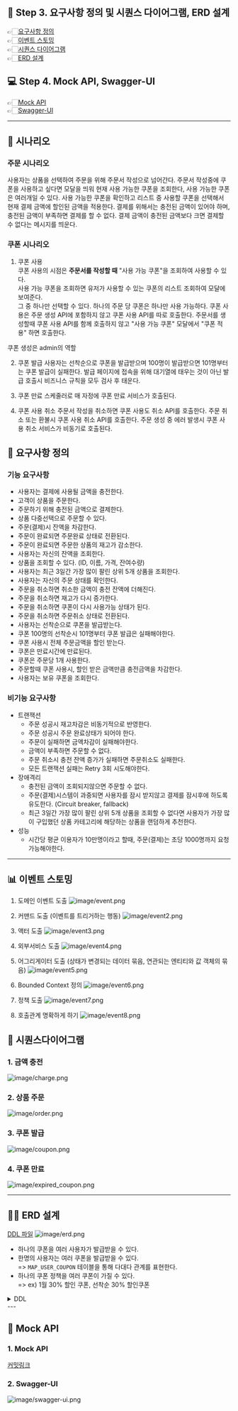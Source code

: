 
## 📝 Step 3. 요구사항 정의 및 시퀀스 다이어그램, ERD 설계
👉🏻[요구사항 정의](https://github.com/MinjiY/ecommerce-practice/blob/step03/specification.md#-요구사항-정의)   
👉🏻[이벤트 스토밍](https://github.com/MinjiY/ecommerce-practice/blob/step03/specification.md#-이벤트-스토밍)   
👉🏻[시퀀스 다이어그램](https://github.com/MinjiY/ecommerce-practice/blob/step03/specification.md#-시퀀스다이어그램)   
👉🏻[ERD 설계](https://github.com/MinjiY/ecommerce-practice/blob/step03/specification.md#-erd-설계)   

## 💻 Step 4. Mock API, Swagger-UI 
👉🏻[Mock API](https://github.com/MinjiY/ecommerce-practice/blob/step04/specification.md#1-mock-api)   
👉🏻[Swagger-UI](https://github.com/MinjiY/ecommerce-practice/blob/step04/specification.md#2-swagger-ui)

---
## 📖 시나리오
### 주문 시나리오
사용자는 상품을 선택하여 주문을 위해 주문서 작성으로 넘어간다.
주문서 작성중에 쿠폰을 사용하고 싶다면 모달을 띄워 현재 사용 가능한 쿠폰을 조회한다, 사용 가능한 쿠폰은 여러개일 수 있다.
사용 가능한 쿠폰을 확인하고 리스트 중 사용할 쿠폰을 선택해서 현재 결제 금액에 할인된 금액을 적용한다.
결제를 위해서는 충전된 금액이 있어야 하며, 충전된 금액이 부족하면 결제를 할 수 없다.
결제 금액이 충전된 금액보다 크면 결제할 수 없다는 메시지를 띄운다.

### 쿠폰 시나리오
1. 쿠폰 사용   
쿠폰 사용의 시점은 **주문서를 작성할 때** "사용 가능 쿠폰"을 조회하여 사용할 수 있다.   
사용 가능 쿠폰을 조회하면 유저가 사용할 수 있는 쿠폰의 리스트 조회하여 모달에 보여준다.   
그 중 하나만 선택할 수 있다.
하나의 주문 당 쿠폰은 하나만 사용 가능하다.
쿠폰 사용은 주문 생성 API에 포함하지 않고 쿠폰 사용 API를 따로 호출한다.
주문서를 생성할때 쿠폰 사용 API를 함께 호출하지 않고 "사용 가능 쿠폰" 모달에서 "쿠폰 적용" 하면 호출한다.

쿠폰 생성은 admin의 역할


2. 쿠폰 발급
사용자는 선착순으로 쿠폰을 발급받으며 100명이 발급받으면 101명부터는 쿠폰 발급이 실패한다.
발급 페이지에 접속을 위해 대기열에 태우는 것이 아닌 발급 호출시 비즈니스 규칙을 모두 검사 후 태운다.

3. 쿠폰 만료
스케줄러로 매 자정에 쿠폰 만료 서비스가 호출된다.

4. 쿠폰 사용 취소
주문서 작성을 취소하면 쿠폰 사용도 취소 API를 호출한다.
주문 취소 또는 환불시 쿠폰 사용 취소 API를 호출한다.
주문 생성 중 에러 발생시 쿠폰 사용 취소 서비스가 비동기로 호출된다.

## 📄 요구사항 정의
### 기능 요구사항
- 사용자는 결제에 사용될 금액을 충전한다.
- 고객이 상품을 주문한다.
- 주문하기 위해 충전된 금액으로 결제한다.
- 상품 다중선택으로 주문할 수 있다.
- 주문(결제)시 잔액을 차감한다.
- 주문이 완료되면 주문완료 상태로 전환된다.
- 주문이 완료되면 주문한 상품의 재고가 감소한다.
- 사용자는 자신의 잔액을 조회한다.
- 상품을 조회할 수 있다. (ID, 이름, 가격, 잔여수량)
- 사용자는 최근 3일간 가장 많이 팔린 상위 5개 상품을 조회한다.
- 사용자는 자신의 주문 상태를 확인한다.
- 주문을 취소하면 취소한 금액이 충전 잔액에 더해진다.
- 주문을 취소하면 재고가 다시 증가한다.
- 주문을 취소하면 쿠폰이 다시 사용가능 상태가 된다.
- 주문을 취소하면 주문취소 상태로 전환된다.
- 사용자는 선착순으로 쿠폰을 발급받는다.
- 쿠폰 100명의 선착순시 101명부터 쿠폰 발급은 실패해야한다.
- 쿠폰 사용시 전체 주문금액을 할인 받는다.
- 쿠폰은 만료시간에 만료된다.
- 쿠폰은 주문당 1개 사용한다.
- 주문할때 쿠폰 사용시, 할인 받은 금액만큼 충전금액을 차감한다.
- 사용자는 보유 쿠폰을 조회한다.

### 비기능 요구사항
- 트랜잭션
    - 주문 성공시 재고차감은 비동기적으로 반영한다.
    - 주문 성공시 주문 완료상태가 되어야 한다.
    - 주문이 실패하면 금액차감이 실패해야한다.
    - 금액이 부족하면 주문할 수 없다.
    - 주문 취소시 충전 잔액 증가가 실패하면 주문취소도 실패한다.
    - 모든 트랜잭션 실패는 Retry 3회 시도해야한다.
- 장애격리
    - 충전된 금액이 조회되지않으면 주문할 수 없다.
    - 주문(결제)시스템이 과중되면 사용자를 잠시 받지않고 결제를 잠시후에 하도록 유도한다. (Circuit breaker, fallback)
    - 최근 3일간 가장 많이 팔린 상위 5개 상품을 조회할 수 없다면 사용자가 가장 많이 구입했던 상품 카테고리에 해당하는 상품을 랜덤하게 추천한다.
- 성능
    - 시간당 평균 이용자가 10만명이라고 할때, 주문(결제)는 초당 1000명까지 요청 가능해야한다.

---
## 📊 이벤트 스토밍
1. 도메인 이벤트 도출
![image/event.png](image/event.png)

2. 커맨드 도출 (이벤트를 트리거하는 행동)
![image/event2.png](image/event2.png)

3. 액터 도출
![image/event3.png](image/event3.png)

4. 외부서비스 도출
![image/event4.png](image/event4.png)

5. 어그리게이터 도출 (상태가 변경되는 데이터 묶음, 연관되는 엔티티와 값 객체의 묶음)
![image/event5.png](image/event5.png)

6. Bounded Context 정의
![image/event6.png](image/event6.png)

7. 정책 도출
![image/event7.png](image/event7.png)

8. 호출관계 명확하게 하기
![image/event8.png](image/event8.png)


## 📌 시퀀스다이어그램

### 1. 금액 충전
![image/charge.png](image/charge.png)

### 2. 상품 주문
![image/order.png](image/order.png)

### 3. 쿠폰 발급
![image/coupon.png](image/coupon.png)

### 4. 쿠폰 만료
![image/expired_coupon.png](image/expired_coupon.png)


---
## 👩‍💻 ERD 설계
[DDL 파일](https://github.com/MinjiY/ecommerce-practice/blob/step03/ddl.sql)
![image/erd.png](image/erd.png)   
- 하나의 쿠폰을 여러 사용자가 발급받을 수 있다.
- 한명의 사용자는 여러 쿠폰을 발급받을 수 있다.   
=> `MAP_USER_COUPON` 테이블을 통해 다대다 관계를 표현한다.
- 하나의 쿠폰 정책을 여러 쿠폰이 가질 수 있다.   
=> ex) 1월 30% 할인 쿠폰, 선착순 30% 할인쿠폰


<details><summary> DDL </summary>

```sql
CREATE TABLE USERS
(
  USER_ID  BIGINT AUTO_INCREMENT PRIMARY KEY,
  ACCOUNTS VARCHAR(30) NOT NULL
);
CREATE TABLE COUPONS
(
  COUPON_ID          BIGINT AUTO_INCREMENT PRIMARY KEY,
  COUPON_CODE        VARCHAR(50) NOT NULL,
  COUPON_STATE       VARCHAR(20) NOT NULL, -- ACTIVE, USED, EXPIRED
  EXPIRATION_DAYS    INT         NOT NULL,
  ISSUABLE_QUANTITY  INT         NOT NULL,
  REMAINING_QUANTITY INT         NOT NULL,
  DISCOUNT_RATE      DECIMAL(5, 2)
);
CREATE TABLE MAP_USER_COUPON
(
  USER_ID   BIGINT NOT NULL,
  COUPON_ID BIGINT NOT NULL,
  PRIMARY KEY (USER_ID, COUPON_ID),
  FOREIGN KEY (USER_ID) REFERENCES USERS (USER_ID),
  FOREIGN KEY (COUPON_ID) REFERENCES COUPONS (COUPON_ID)
);
CREATE TABLE ORDERS
(
  ORDER_ID        BIGINT AUTO_INCREMENT PRIMARY KEY,
  USER_ID         BIGINT      NOT NULL,
  ORDER_STATUS    VARCHAR(20) NOT NULL, -- PENDING, COMPLETED, CANCELED
  TOTAL_AMOUNT    BIGINT      NOT NULL,
  DISCOUNT_AMOUNT BIGINT      NOT NULL,
  PAYMENT_HISTORY_ID BIGINT   NOT NULL,
  CREATED_AT      TIMESTAMP   NOT NULL,
  UPDATED_AT      TIMESTAMP   NOT NULL
);
CREATE TABLE ORDER_ITEMS
(
  ORDER_ITEM_ID  BIGINT AUTO_INCREMENT PRIMARY KEY,
  ORDER_ID       BIGINT       NOT NULL,
  USER_ID        BIGINT       NOT NULL,
  PRODUCT_NAME   VARCHAR(255) NOT NULL,
  PRODUCT_AMOUNT BIGINT       NOT NULL,
  ORDER_QUANTITY INT          NOT NULL,
  PRODUCT_ID     BIGINT       NOT NULL,
  FOREIGN KEY (ORDER_ID) REFERENCES ORDERS (ORDER_ID)
);
CREATE TABLE PAYMENT_HISTORY
(
  PAYMENT_HISTORY_ID BIGINT AUTO_INCREMENT PRIMARY KEY,
  USER_ID            BIGINT      NOT NULL,
  AMOUNT             BIGINT      NOT NULL,
  DISCOUNT_AMOUNT    BIGINT      NOT NULL,
  COUPON_ID          BIGINT,
  PAYMENT_STATUS     VARCHAR(20) NOT NULL, -- SUCCESS, FAILED, CANCELED
  CREATED_AT         TIMESTAMP   NOT NULL,
  UPDATED_AT         TIMESTAMP   NOT NULL,
  FOREIGN KEY (ORDER_ID) REFERENCES ORDERS (ORDER_ID)
);
CREATE TABLE PRODUCTS
(
  PRODUCT_ID    BIGINT AUTO_INCREMENT PRIMARY KEY,
  NAME          VARCHAR(255) NOT NULL,
  DESCRIPTION   TEXT         NOT NULL,
  CATEGORY      VARCHAR(20)  NOT NULL, --
  PRICE         BIGINT       NOT NULL,
  CREATED_AT    TIMESTAMP    NOT NULL,
  UPDATED_AT    TIMESTAMP    NOT NULL,
  QUANTITY      INT          NOT NULL,
  PRODUCT_STATE        VARCHAR(20)  NOT NULL  -- AVAILABLE, SOLD_OUT
);
CREATE TABLE POINT
(
  POINT_ID     BIGINT AUTO_INCREMENT PRIMARY KEY,
  BALANCE      BIGINT NOT NULL,
  USER_ID      BIGINT NOT NULL
);
CREATE TABLE POINT_HISTORY
(
  POINT_HISTORY_ID     BIGINT AUTO_INCREMENT PRIMARY KEY,
  USER_ID              BIGINT      NOT NULL,
  POINT_ID             BIGINT      NOT NULL,
  AMOUNT               BIGINT      NOT NULL,
  TRANSACTION_TYPE     VARCHAR(20) NOT NULL, -- DEPOSIT, WITHDRAW
  CREATED_AT           TIMESTAMP   NOT NULL,
  UPDATED_AT           TIMESTAMP   NOT NULL,
  FOREIGN KEY (POINT_ID) REFERENCES POINT (POINT_ID)
);
```

</details>
---

## 💎 Mock API

### 1. Mock API
[커밋링크](https://github.com/MinjiY/ecommerce-practice/commit/9c8502869767454cac46e7d568dd08a9f02bf72b)
### 2. Swagger-UI
![image/swagger-ui.png](image/swagger-ui.png)







